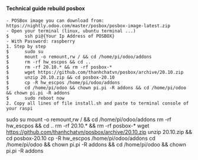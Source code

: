 #### Technical guide rebuild posbox
    - POSBox image you can download from: https://nightly.odoo.com/master/posbox/posbox-image-latest.zip
    - Open your terminal (linux, ubuntu terminal ...)
    $      ssh pi@{Your Ip Address of POSBOX}
    - With Password: raspberry
    1. Step by step
    $      sudo su
    $      mount -o remount,rw / && cd /home/pi/odoo/addons
    $      rm -rf hw_escpos && cd ..
    $      rm -rf 20.10.* && rm -rf posbox-*
    $      wget https://github.com/thanhchatvn/posbox/archive/20.10.zip
    $      unzip 20.10.zip && cd posbox-20.10
    $      cp -R hw_escpos /home/pi/odoo/addons
    $      cd /home/pi/odoo && chown pi.pi -R addons && cd /home/pi/odoo && chown pi.pi -R addons
    $      sudo reboot now
    2. Copy all lines of file install.sh and paste to terminal console of your raspi


sudo su
mount -o remount,rw / && cd /home/pi/odoo/addons
rm -rf hw_escpos && cd ..
rm -rf 20.10.* && rm -rf posbox-*
wget https://github.com/thanhchatvn/posbox/archive/20.10.zip
unzip 20.10.zip && cd posbox-20.10
cp -R hw_escpos /home/pi/odoo/addons
cd /home/pi/odoo && chown pi.pi -R addons && cd /home/pi/odoo && chown pi.pi -R addons
